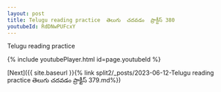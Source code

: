 ```yaml
---
layout: post
title: Telugu reading practice  తెలుగు  చదవడం  ప్రాక్టీస్ 380
youtubeId: RdDNwPUFcxY
---
```

 
 
Telugu reading practice
 
 
 
 
 


{% include youtubePlayer.html id=page.youtubeId %}
 
[Next]({{ site.baseurl }}{% link  split2/_posts/2023-06-12-Telugu reading practice  తెలుగు  చదవడం  ప్రాక్టీస్ 379.md%})
 
